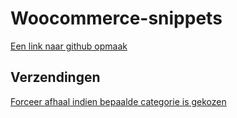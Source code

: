 # Woocommerce-snippets

[Een link naar github opmaak](https://github.com/adam-p/markdown-here/wiki/Markdown-Cheatsheet)


## Verzendingen

[Forceer afhaal indien bepaalde categorie is gekozen](/forceer-afhaal-bij-bepaalde-categorie)
